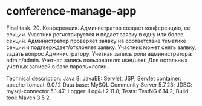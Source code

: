 # conference-manage-app
Final task.
20. Конференция. Администратор создает конференцию, ее секции. Участник регистрируется и подает заявку в одну или более секций. Администратор проверяет заявку на соответствие тематике секции и подтверждает/отклоняет заявку. Участник может снять заявку, задать вопрос Администратору.
Учетная запись роли администратора: admin/admin.
Учетная запись пользователя: user/user. 
Для остальных учетных записей в базе пароль=логин.

Technical description:
Java 8;
JavaEE: Servlet, JSP;
Servlet container: apache-tomcat-9.0.12
Data base: MySQL Community Server 5.7.23;
JDBC: mysql-connector 5.1.47;
Logger: Log4J 2.11.0;
Tests: TestNG 6.14.2;
Build tool: Maven 3.5.2.
